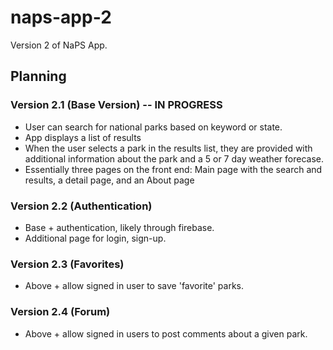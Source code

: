 # naps-app-2
Version 2 of NaPS App.

## Planning
### Version 2.1 (Base Version) -- IN PROGRESS
* User can search for national parks based on keyword or state.
* App displays a list of results
* When the user selects a park in the results list, they are provided with additional information about the park and a 5 or 7 day weather forecase.
* Essentially three pages on the front end: Main page with the search and results, a detail page, and an About page

### Version 2.2 (Authentication)
* Base + authentication, likely through firebase.
* Additional page for login, sign-up.

### Version 2.3 (Favorites)
* Above + allow signed in user to save 'favorite' parks.

### Version 2.4 (Forum)
* Above + allow signed in users to post comments about a given park.
